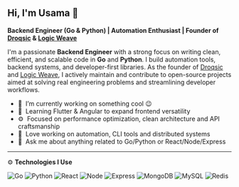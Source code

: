 ## Hi, I'm Usama 👋

**Backend Engineer (Go & Python) | Automation Enthusiast | Founder of [Droqsic](https://github.com/droqsic) & [Logic Weave](https://github.com/LogicWeave)**

I'm a passionate **Backend Engineer** with a strong focus on writing clean, efficient, and scalable code in **Go** and **Python**. I build automation tools, backend systems, and developer-first libraries. As the founder of [Droqsic](https://github.com/droqsic) and [Logic Weave](https://github.com/LogicWeave), I actively maintain and contribute to open-source projects aimed at solving real engineering problems and streamlining developer workflows.

- 🔭 &nbsp;I’m currently working on something cool 😉
- 🌱 &nbsp;Learning Flutter & Angular to expand frontend versatility
- ⚙️ &nbsp;Focused on performance optimization, clean architecture and API craftsmanship
- 🧠 &nbsp;Love working on automation, CLI tools and distributed systems
- 💬 &nbsp;Ask me about anything related to Go/Python or React/Node/Express

---

⚙️ **Technologies I Use**

![Go](https://img.shields.io/badge/Code-Go-informational?style=flat&logo=go&logoColor=white&color=6aa6f8)
![Python](https://img.shields.io/badge/Code-Python-informational?style=flat&logo=python&logoColor=white&color=6aa6f8)
![React](https://img.shields.io/badge/Code-React-informational?style=flat&logo=react&logoColor=white&color=6aa6f8)
![Node](https://img.shields.io/badge/Code-Node-informational?style=flat&logo=node.js&logoColor=white&color=6aa6f8)
![Express](https://img.shields.io/badge/Code-Express-informational?style=flat&logo=express&logoColor=white&color=6aa6f8)
![MongoDB](https://img.shields.io/badge/Code-MongoDB-informational?style=flat&logo=mongodb&logoColor=white&color=6aa6f8)
![MySQL](https://img.shields.io/badge/Code-MySQL-informational?style=flat&logo=mysql&logoColor=white&color=6aa6f8)
![Redis](https://img.shields.io/badge/Code-Redis-informational?style=flat&logo=redis&logoColor=white&color=6aa6f8)
